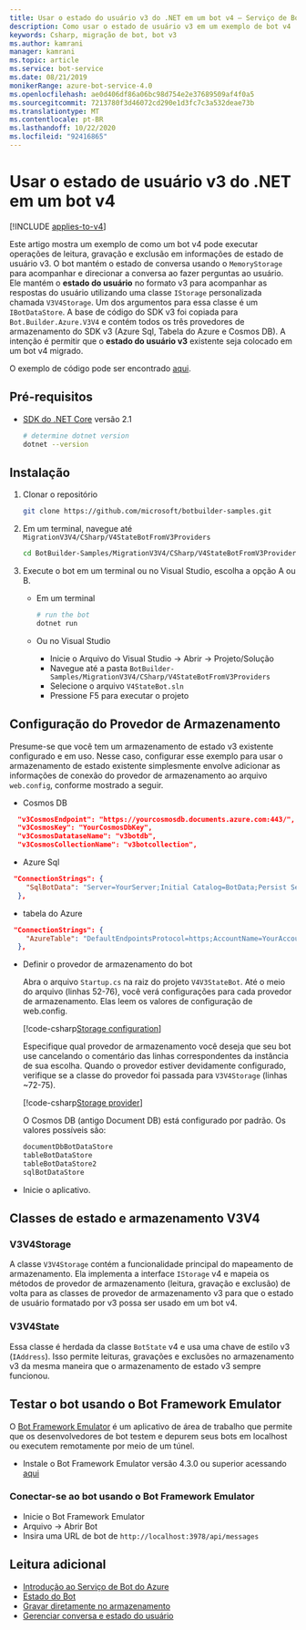 ```yaml
---
title: Usar o estado do usuário v3 do .NET em um bot v4 – Serviço de Bot
description: Como usar o estado de usuário v3 em um exemplo de bot v4
keywords: Csharp, migração de bot, bot v3
ms.author: kamrani
manager: kamrani
ms.topic: article
ms.service: bot-service
ms.date: 08/21/2019
monikerRange: azure-bot-service-4.0
ms.openlocfilehash: ae0d406df86a06bc98d754e2e37689509af4f0a5
ms.sourcegitcommit: 7213780f3d46072cd290e1d3fc7c3a532deae73b
ms.translationtype: MT
ms.contentlocale: pt-BR
ms.lasthandoff: 10/22/2020
ms.locfileid: "92416865"
---
```

# <a name="using-net-v3-user-state-in-a-v4-bot"></a>Usar o estado de usuário v3 do .NET em um bot v4

[!INCLUDE [applies-to-v4](../../includes/applies-to-v4-current.md)]

Este artigo mostra um exemplo de como um bot v4 pode executar operações de leitura, gravação e exclusão em informações de estado de usuário v3.
O bot mantém o estado de conversa usando o `MemoryStorage` para acompanhar e direcionar a conversa ao fazer perguntas ao usuário.  Ele mantém o **estado do usuário** no formato v3 para acompanhar as respostas do usuário utilizando uma classe `IStorage` personalizada chamada `V3V4Storage`.  Um dos argumentos para essa classe é um `IBotDataStore`. A base de código do SDK v3 foi copiada para `Bot.Builder.Azure.V3V4` e contém todos os três provedores de armazenamento do SDK v3 (Azure Sql, Tabela do Azure e Cosmos DB).  A intenção é permitir que o **estado do usuário v3** existente seja colocado em um bot v4 migrado.

O exemplo de código pode ser encontrado [aqui](https://github.com/microsoft/BotBuilder-Samples/tree/master/MigrationV3V4/CSharp/V4StateBotFromV3Providers).

## <a name="prerequisites"></a>Pré-requisitos

- [SDK do .NET Core](https://dotnet.microsoft.com/download) versão 2.1

    ```bash
    # determine dotnet version
    dotnet --version
    ```

## <a name="setup"></a>Instalação

1. Clonar o repositório

    ```bash
    git clone https://github.com/microsoft/botbuilder-samples.git
    ```

1. Em um terminal, navegue até `MigrationV3V4/CSharp/V4StateBotFromV3Providers`

    ```bash
    cd BotBuilder-Samples/MigrationV3V4/CSharp/V4StateBotFromV3Providers
    ```

1. Execute o bot em um terminal ou no Visual Studio, escolha a opção A ou B.

    - Em um terminal

        ```bash
        # run the bot
        dotnet run
        ```

    - Ou no Visual Studio

        - Inicie o Arquivo do Visual Studio -> Abrir -> Projeto/Solução
        - Navegue até a pasta `BotBuilder-Samples/MigrationV3V4/CSharp/V4StateBotFromV3Providers`
        - Selecione o arquivo `V4StateBot.sln`
        - Pressione F5 para executar o projeto


## <a name="storage-provider-setup"></a>Configuração do Provedor de Armazenamento

Presume-se que você tem um armazenamento de estado v3 existente configurado e em uso. Nesse caso, configurar esse exemplo para usar o armazenamento de estado existente simplesmente envolve adicionar as informações de conexão do provedor de armazenamento ao arquivo `web.config`, conforme mostrado a seguir.

- Cosmos DB

```json
  "v3CosmosEndpoint": "https://yourcosmosdb.documents.azure.com:443/",
  "v3CosmosKey": "YourCosmosDbKey",
  "v3CosmosDatataseName": "v3botdb",
  "v3CosmosCollectionName": "v3botcollection",
```

- Azure Sql

```json
 "ConnectionStrings": {
    "SqlBotData": "Server=YourServer;Initial Catalog=BotData;Persist Security Info=False;User ID=YourUserName;Password=YourUserPassword;MultipleActiveResultSets=False;Encrypt=True;TrustServerCertificate=True;Connection Timeout=30;"
  },
```

- tabela do Azure

```json
 "ConnectionStrings": {
    "AzureTable": "DefaultEndpointsProtocol=https;AccountName=YourAccountName;AccountKey=YourAccountKey;EndpointSuffix=core.windows.net"
  },
```

- Definir o provedor de armazenamento do bot

    Abra o arquivo `Startup.cs` na raiz do projeto `V4V3StateBot`. Até o meio do arquivo (linhas 52-76), você verá configurações para cada provedor de armazenamento. Elas leem os valores de configuração de web.config. 

    [!code-csharp[Storage configuration](~/../botbuilder-samples/MigrationV3V4/CSharp/V4StateBotFromV3Providers/V4V3StateBot/Startup.cs?range=52-76)]

    Especifique qual provedor de armazenamento você deseja que seu bot use cancelando o comentário das linhas correspondentes da instância de sua escolha. Quando o provedor estiver devidamente configurado, verifique se a classe do provedor foi passada para `V3V4Storage` (linhas ~72-75). 

    [!code-csharp[Storage provider](~/../botbuilder-samples/MigrationV3V4/CSharp/V4StateBotFromV3Providers/V4V3StateBot/Startup.cs?range=72-75)]

    O Cosmos DB (antigo Document DB) está configurado por padrão. Os valores possíveis são:

    ```bash
    documentDbBotDataStore
    tableBotDataStore
    tableBotDataStore2
    sqlBotDataStore
    ```

- Inicie o aplicativo. 

## <a name="v3v4-storage-and-state-classes"></a>Classes de estado e armazenamento V3V4

### <a name="v3v4storage"></a>V3V4Storage

A classe `V3V4Storage` contém a funcionalidade principal do mapeamento de armazenamento. Ela implementa a interface `IStorage` v4 e mapeia os métodos de provedor de armazenamento (leitura, gravação e exclusão) de volta para as classes de provedor de armazenamento v3 para que o estado de usuário formatado por v3 possa ser usado em um bot v4.

### <a name="v3v4state"></a>V3V4State

Essa classe é herdada da classe `BotState` v4 e usa uma chave de estilo v3 (`IAddress`). Isso permite leituras, gravações e exclusões no armazenamento v3 da mesma maneira que o armazenamento de estado v3 sempre funcionou.


## <a name="testing-the-bot-using-bot-framework-emulator"></a>Testar o bot usando o Bot Framework Emulator

O [Bot Framework Emulator][5] é um aplicativo de área de trabalho que permite que os desenvolvedores de bot testem e depurem seus bots em localhost ou executem remotamente por meio de um túnel.

- Instale o Bot Framework Emulator versão 4.3.0 ou superior acessando [aqui][6]


### <a name="connect-to-the-bot-using-bot-framework-emulator"></a>Conectar-se ao bot usando o Bot Framework Emulator

- Inicie o Bot Framework Emulator
- Arquivo -> Abrir Bot
- Insira uma URL de bot de `http://localhost:3978/api/messages`


## <a name="further-reading"></a>Leitura adicional

- [Introdução ao Serviço de Bot do Azure][21]
- [Estado do Bot][7]
- [Gravar diretamente no armazenamento][8]
- [Gerenciar conversa e estado do usuário][9]

[3]: https://aka.ms/botframework-emulator-github
[5]: https://github.com/microsoft/botframework-emulator
[6]: https://github.com/Microsoft/BotFramework-Emulator/releases
[7]: https://docs.microsoft.com/azure/bot-service/bot-builder-storage-concept
[8]: https://docs.microsoft.com/azure/bot-service/bot-builder-howto-v4-storage?tabs=csharp
[9]: https://docs.microsoft.com/azure/bot-service/bot-builder-howto-v4-state?tabs=csharp
[21]: https://docs.microsoft.com/azure/bot-service/bot-service-overview-introduction?view=azure-bot-service-4.0
[40]: https://aka.ms/azuredeployment
